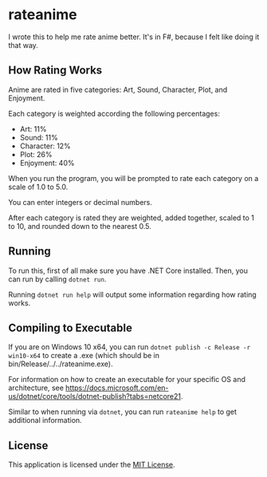 # rateanime

I wrote this to help me rate anime better. It's in F#, because I felt like doing it that way.

## How Rating Works
Anime are rated in five categories: Art, Sound, Character, Plot, and Enjoyment.

Each category is weighted according the following percentages:

- Art: 11%
- Sound: 11%
- Character: 12%
- Plot: 26%
- Enjoyment: 40%

When you run the program, you will be prompted to rate each category on a scale of 1.0 to 5.0.

You can enter integers or decimal numbers.

After each category is rated they are weighted, added together, scaled to 1 to 10, and rounded down to the nearest 0.5.

## Running

To run this, first of all make sure you have .NET Core installed. Then, you can run by calling `dotnet run`.

Running `dotnet run help` will output some information regarding how rating works.

## Compiling to Executable

If you are on Windows 10 x64, you can run `dotnet publish -c Release -r win10-x64` to create a .exe (which should be in bin/Release/../../rateanime.exe).

For information on how to create an executable for your specific OS and architecture, see https://docs.microsoft.com/en-us/dotnet/core/tools/dotnet-publish?tabs=netcore21.

Similar to when running via `dotnet`, you can run `rateanime help` to get additional information.

## License

This application is licensed under the [MIT License](LICENSE).
